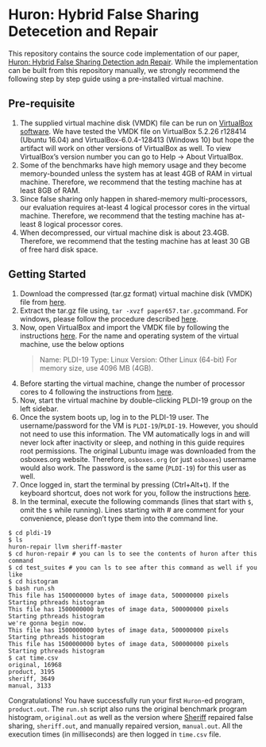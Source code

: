 # Huron: Hybrid False Sharing Detecetion and Repair

This repository contains the source code implementation of our paper, [Huron: Hybrid False Sharing Detection adn Repair](https://web.eecs.umich.edu/~barisk/public/huron.pdf). While the implementation can be built from this repository manually, we strongly recommend the following step by step guide using a pre-installed virtual machine.

## Pre-requisite
1. The supplied virtual machine disk (VMDK) file can be run on [VirtualBox software](https://www.virtualbox.org). We have tested the VMDK file on VirtualBox 5.2.26 r128414 (Ubuntu 16.04) and VirtualBox-6.0.4-128413 (Windows 10) but hope the artifact will work on other versions of VirtualBox as well. To view VirtualBox’s version number you can go to Help -> About VirtualBox.
2. Some of the benchmarks have high memory usage and they become memory-bounded unless the system has at least 4GB of RAM in virtual machine. Therefore, we recommend that the testing machine has at least 8GB of RAM.
3. Since false sharing only happen in shared-memory multi-processors, our evaluation requires at-least 4 logical processor cores in the virtual machine. Therefore, we recommend that the testing machine has at-least 8 logical processor cores.
4. When decompressed, our virtual machine disk is about 23.4GB. Therefore, we recommend that the testing machine has at least 30 GB of free hard disk space.

## Getting Started
1. Download the compressed (tar.gz format) virtual machine disk (VMDK) file from [here](https://drive.google.com/file/d/1VqxgpKb_AaZHpXSNK0NqK0V0SiYqVR5j/view?usp=sharing).
2. Extract the tar.gz file using, `tar -xvzf paper657.tar.gz`command. For windows, please follow the procedure described [here](https://www.simplehelp.net/2015/08/11/how-to-open-tar-gz-files-in-windows-10/).
3. Now, open VirtualBox and import the VMDK file by following the instructions [here](https://medium.com/riow/how-to-open-a-vmdk-file-in-virtualbox-e1f711deacc4). For the name and operating system of the virtual machine, use the below options
	> Name: PLDI-19
	> Type: Linux
	> Version: Other Linux (64-bit)
For memory size, use 4096 MB (4GB).
4. Before starting the virtual machine, change the number of processor cores to 4 following the instructions from [here](https://www.youtube.com/watch?v=42769_AGbx8).
5. Now, start the virtual machine by double-clicking PLDI-19 group on the left sidebar.
6. Once the system boots up, log in to the PLDI-19 user. The username/password for the VM is `PLDI-19`/`PLDI-19`. However, you should not need to use this information. The VM automatically logs in and will never lock after inactivity or sleep, and nothing in this guide requires root permissions. The original Lubuntu image was downloaded from the osboxes.org website. Therefore, `osboxes.org` (or just `osboxes`) username would also work. The password is the same (`PLDI-19`) for this user as well.
7. Once logged in, start the terminal by pressing (Ctrl+Alt+t). If the keyboard shortcut, does not work for you, follow the instructions [here](https://askubuntu.com/questions/124274/how-to-find-the-terminal-in-lubuntu).
8. In the terminal, execute the following commands (lines that start with `$`, omit the `$` while running). Lines starting with # are comment for your convenience, please don’t type them into the command line.
```
$ cd pldi-19
$ ls
huron-repair llvm sheriff-master
$ cd huron-repair # you can ls to see the contents of huron after this command
$ cd test_suites # you can ls to see after this command as well if you like
$ cd histogram
$ bash run.sh
This file has 1500000000 bytes of image data, 500000000 pixels
Starting pthreads histogram
This file has 1500000000 bytes of image data, 500000000 pixels
Starting pthreads histogram
we're gonna begin now.
This file has 1500000000 bytes of image data, 500000000 pixels
Starting pthreads histogram
This file has 1500000000 bytes of image data, 500000000 pixels
Starting pthreads histogram
$ cat time.csv
original, 16968
product, 3195
sheriff, 3649
manual, 3133
```

Congratulations! You have successfully run your first `Huron`-ed program, `product.out`. The `run.sh` script also runs the original benchmark program histogram, `original.out` as well as the version where [Sheriff](https://github.com/plasma-umass/sheriff) repaired false sharing, `sheriff.out`, and manually repaired version, `manual.out`. All the execution times (in milliseconds) are then logged in `time.csv` file.
